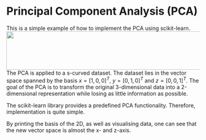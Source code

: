 # Principal Component Analysis (PCA)
This is a simple example of how to implement the PCA using scikit-learn.
<img src="[https://user-images.githubusercontent.com/110230895/183584663-49538744-d004-40e2-b62e-ad5d670902ba.png]" width="1800" height="100">
The PCA is applied to a s-curved dataset. The dataset lies in the vector space spanned by the basis $x = [1, 0, 0]^T$, $y = [0, 1, 0]^T$ and $z = [0, 0, 1]^T$. The goal of the PCA is to transform the original 3-dimensional data into a 2-dimensional representation while losing as little information as possible.

The scikit-learn library provides a predefined PCA functionality. Therefore, implementation is quite simple.

By printing the basis of the 2D, as well as visualising data, one can see that the new vector space is almost the x- and z-axis. 
